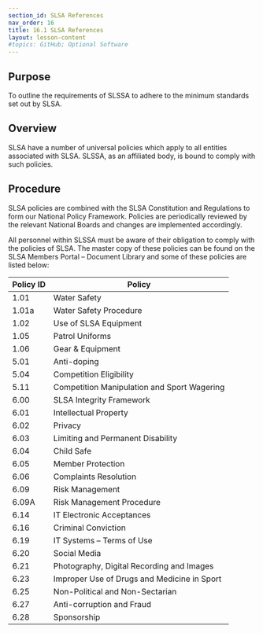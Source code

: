 ```yaml
---
section_id: SLSA References
nav_order: 16
title: 16.1 SLSA References
layout: lesson-content
#topics: GitHub; Optional Software
---
```


## Purpose

To outline the requirements of SLSSA to adhere to the minimum standards set out by SLSA.

## Overview

SLSA have a number of universal policies which apply to all entities associated with SLSA. SLSSA, as an affiliated body, is bound to comply with such policies.

## Procedure

SLSA policies are combined with the SLSA Constitution and Regulations to form our National Policy Framework. Policies are periodically reviewed by the relevant National Boards and changes are implemented accordingly.

All personnel within SLSSA must be aware of their obligation to comply with the policies of SLSA. The master copy of these policies can be found on the SLSA Members Portal – Document Library and some of these policies are listed below:

| **Policy ID** | **Policy** |
| --- | --- |
| 1.01 | Water Safety |
| 1.01a | Water Safety Procedure |
| 1.02 | Use of SLSA Equipment |
| 1.05 | Patrol Uniforms |
| 1.06 | Gear & Equipment |
| 5.01 | Anti-doping |
| 5.04 | Competition Eligibility |
| 5.11 | Competition Manipulation and Sport Wagering |
| 6.00 | SLSA Integrity Framework |
| 6.01 | Intellectual Property |
| 6.02 | Privacy |
| 6.03 | Limiting and Permanent Disability |
| 6.04 | Child Safe |
| 6.05 | Member Protection |
| 6.06 | Complaints Resolution |
| 6.09 | Risk Management |
| 6.09A | Risk Management Procedure |
| 6.14 | IT Electronic Acceptances |
| 6.16 | Criminal Conviction |
| 6.19 | IT Systems – Terms of Use |
| 6.20 | Social Media |
| 6.21 | Photography, Digital Recording and Images |
| 6.23 | Improper Use of Drugs and Medicine in Sport |
| 6.25 | Non-Political and Non-Sectarian |
| 6.27 | Anti-corruption and Fraud |
| 6.28 | Sponsorship |